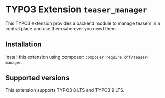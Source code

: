 # TYPO3 Extension ``teaser_manager``

This TYPO3 extension provides a backend module to manage teasers in a central place and use them wherever you need them.

## Installation

Install this extension using composer: `composer require chf/teaser-manager`.

## Supported versions

This extension supports TYPO3 8 LTS and TYPO3 9 LTS.